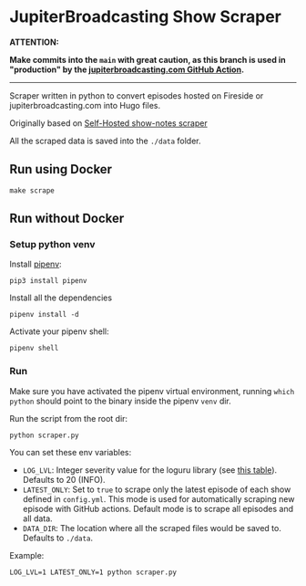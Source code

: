 # JupiterBroadcasting Show Scraper

**ATTENTION:**

**Make commits into the `main` with great caution, as this branch is used in "production" by the [jupiterbroadcasting.com GitHub Action](https://github.com/JupiterBroadcasting/jupiterbroadcasting.com/tree/main/.github/workflows/scrape.yml).**

---

Scraper written in python to convert episodes hosted on Fireside or jupiterbroadcasting.com into Hugo files.

Originally based on [Self-Hosted show-notes scraper](https://github.com/selfhostedshow/show-notes/blob/main/scrape.py) 


All the scraped data is saved into the `./data` folder.


## Run using Docker

```
make scrape
```

## Run without Docker


### Setup python venv

Install [pipenv](https://pipenv.pypa.io/en/latest/basics/):

```
pip3 install pipenv
```


Install all the dependencies

```
pipenv install -d
```

Activate your pipenv shell:

```
pipenv shell
```


### Run

Make sure you have activated the pipenv virtual environment, running `which python` should point to the binary inside the pipenv `venv` dir.


Run the script from the root dir:

```
python scraper.py
```

You can set these env variables:

- `LOG_LVL`: Integer severity value for the loguru library (see [this table](https://loguru.readthedocs.io/en/stable/api/logger.html#levels)). Defaults to 20 (INFO).
- `LATEST_ONLY`: Set to `true` to scrape only the latest episode of each show defined in `config.yml`. This mode is used for automatically scraping new episode with GitHub actions. Default mode is to scrape all episodes and all data.
- `DATA_DIR`: The location where all the scraped files would be saved to. Defaults to `./data`.


Example:

```
LOG_LVL=1 LATEST_ONLY=1 python scraper.py
```
